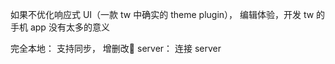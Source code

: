 如果不优化响应式 UI（一款 tw 中确实的 theme plugin）， 编辑体验，开发 tw 的手机 app 没有太多的意义

完全本地： 支持同步， 增删改🍵
server： 连接 server